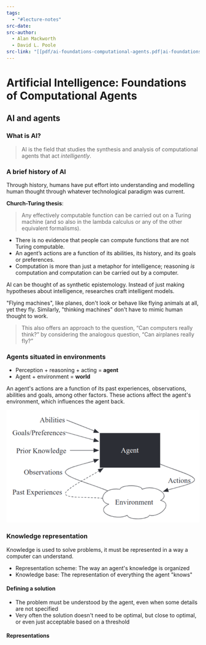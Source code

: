 ```yaml
---
tags:
  - "#lecture-notes"
src-date: 
src-author:
  - Alan Mackworth
  - David L. Poole
src-link: "[[pdf/ai-foundations-computational-agents.pdf|ai-foundations-computational-agents]]"
---
```

# Artificial Intelligence: Foundations of Computational Agents

## AI and agents

### What is AI?

> AI is the field that studies the synthesis and analysis of computational agents that act *intelligently*.

### A brief history of AI

Through history, humans have put effort into understanding and modelling human thought through whatever technological paradigm was current.

**Church-Turing thesis**:

> Any effectively computable function can be carried out on a Turing machine (and so also in the lambda calculus or any of the other equivalent formalisms).

- There is no evidence that people can compute functions that are not Turing computable.
- An agent’s actions are a function of its abilities, its history, and its goals or preferences.
- Computation is more than just a metaphor for intelligence; reasoning *is* computation and computation can be carried out by a computer.

AI can be thought of as synthetic epistemology. Instead of just making hypotheses about intelligence, researches craft intelligent models.

"Flying machines", like planes, don't look or behave like flying animals at all, yet they fly. Similarly, "thinking machines" don't have to mimic human thought to work.

> This also offers an approach to the question, “Can computers really think?” by considering the analogous question, “Can airplanes really fly?”

### Agents situated in environments

- Perception + reasoning + acting = **agent**
- Agent + environment = **world**

An agent's actions are a function of its past experiences, observations, abilities and goals, among other factors. These actions affect the agent's environment, which influences the agent back.

![An agent interacting with its environment](../../utilities/attachments/Pasted%20image%2020250215115049.png)

### Knowledge representation

Knowledge is used to solve problems, it must be represented in a way a computer can understand.

- Representation scheme: The way an agent's knowledge is organized
- Knowledge base: The representation of everything the agent "knows"

#### Defining a solution

- The problem must be understood by the agent, even when some details are not specified
- Very often the solution doesn't need to be optimal, but close to optimal, or even just acceptable based on a threshold

#### Representations


